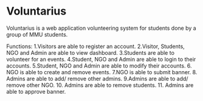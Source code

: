 # Voluntarius
Voluntarius is a web application volunteering system for students done by a group of MMU students.

Functions:
1.Visitors are able to register an account.
2.Visitor, Students, NGO and Admin are able to view dashboard.
3.Students are able to volunteer for an events.
4.Student, NGO and Admin are able to login to their accounts.
5.Student, NGO and Admin are able to modify their accounts.
6. NGO is able to create and remove events.
7.NGO is able to submit banner.
8. Admins are able to add/ remove other admins.
9.Admins are able to add/ remove other NGO.
10. Admins are able to remove students.
11. Admins are able to approve banner.
